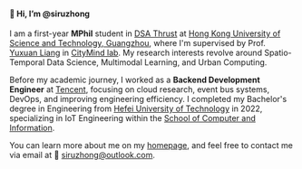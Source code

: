 #### 👋 Hi, I’m @siruzhong

I am a first-year **MPhil** student in [DSA Thrust](http://dsa.hkust-gz.edu.cn/) at [Hong Kong University of Science and Technology, Guangzhou](https://hkust-gz.edu.cn/), where I'm supervised by Prof. [Yuxuan Liang](https://yuxuanliang.com/) in [CityMind lab](https://citymind.top). My research interests revolve around Spatio-Temporal Data Science, Multimodal Learning, and Urban Computing. 

Before my academic journey, I worked as a **Backend Development Engineer** at [Tencent](https://www.tencent.com/), focusing on cloud research, event bus systems, DevOps, and improving engineering efficiency. I completed my Bachelor's degree in Engineering from [Hefei University of Technology](https://www.hfut.edu.cn/) in 2022, specializing in IoT Engineering within the [School of Computer and Information](https://ci.hfut.edu.cn/).

You can learn more about me on my [homepage](https://siruzhong.netlify.app), and feel free to contact me via email at 📧 siruzhong@outlook.com.
